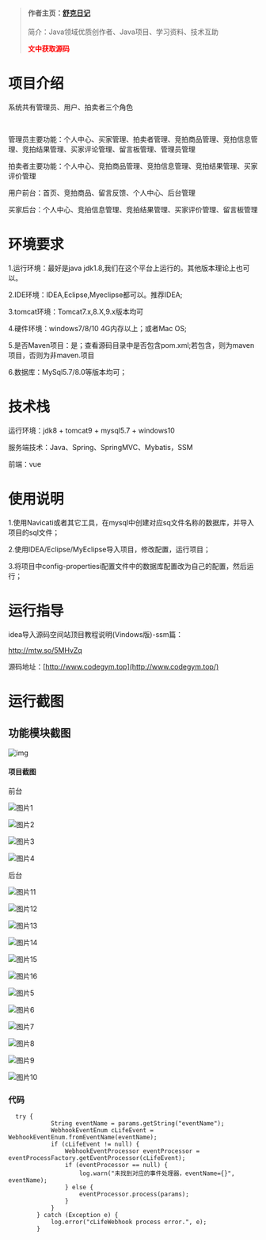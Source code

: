 > #### 作者主页：[舒克日记](https://blog.csdn.net/cativen)
>
>  简介：Java领域优质创作者、Java项目、学习资料、技术互助
>
> <b><font color=red>文中获取源码</font></b>

# 项目介绍

系统共有管理员、用户、拍卖者三个角色

​

管理员主要功能：个人中心、买家管理、拍卖者管理、竞拍商品管理、竞拍信息管理、竞拍结果管理、买家评论管理、留言板管理、管理员管理

拍卖者主要功能：个人中心、竞拍商品管理、竞拍信息管理、竞拍结果管理、买家评价管理

用户前台：首页、竞拍商品、留言反馈、个人中心、后台管理

买家后台：个人中心、竞拍信息管理、竞拍结果管理、买家评价管理、留言板管理

# 环境要求

1.运行环境：最好是java jdk1.8,我们在这个平台上运行的。其他版本理论上也可以。

2.IDE环境：IDEA,Eclipse,Myeclipse都可以。推荐IDEA;

3.tomcat环境：Tomcat7.x,8.X,9.x版本均可

4.硬件环境：windows7/8/10 4G内存以上；或者Mac OS;

5.是否Maven项目：是；查看源码目录中是否包含pom.xml;若包含，则为maven项目，否则为非maven.项目

6.数据库：MySql5.7/8.0等版本均可；

# 技术栈

运行环境：jdk8 + tomcat9 + mysql5.7 + windows10

服务端技术：Java、Spring、SpringMVC、Mybatis，SSM

前端：vue

# 使用说明

1.使用Navicati或者其它工具，在mysql中创建对应sq文件名称的数据库，并导入项目的sql文件；

2.使用IDEA/Eclipse/MyEclipse导入项目，修改配置，运行项目；

3.将项目中config-propertiesi配置文件中的数据库配置改为自己的配置，然后运行；

# 运行指导

idea导入源码空间站顶目教程说明(Vindows版)-ssm篇：

http://mtw.so/5MHvZq

源码地址：[http://www.codegym.top](http://www.codegym.top/)



# 运行截图

## 功能模块截图

![img](https://i-blog.csdnimg.cn/img_convert/dec991e534a740fa6642805196613a1a.png)

#### 项目截图

前台

![图片1](https://i-blog.csdnimg.cn/img_convert/9954745bfc4df8434fdb190ee882cecb.png)

![图片2](https://i-blog.csdnimg.cn/img_convert/e46069c4256b92ccdea4e2a6be3fd5c1.png)

![图片3](https://i-blog.csdnimg.cn/img_convert/1de18e580538c6a58b8000d360a0faf2.png)

![图片4](https://i-blog.csdnimg.cn/img_convert/b9954bef0323504947496053f942f661.png)

后台

![图片11](https://i-blog.csdnimg.cn/img_convert/db45df0bc8ac792497e67fbb26d2145b.png)

![图片12](https://i-blog.csdnimg.cn/img_convert/71a434784c5b7038670adb3bd196e819.png)

![图片13](https://i-blog.csdnimg.cn/img_convert/e5e350beb06fe2dd332baa7910abe67c.png)

![图片14](https://i-blog.csdnimg.cn/img_convert/633e15e4f561db1dfc14a56658abe2fd.png)

![图片15](https://i-blog.csdnimg.cn/img_convert/12be597e39d7d02b3fdc2b43f3b6e8b1.png)

![图片16](https://i-blog.csdnimg.cn/img_convert/6b073fa6d3b7076f79a1fbf318e5d1f9.png)

![图片5](https://i-blog.csdnimg.cn/img_convert/d6fd78e3bfe60a324938fd3dc8b22c98.png)

![图片6](https://i-blog.csdnimg.cn/img_convert/94e6318680111b1b8c064ecb70868277.png)

![图片7](https://i-blog.csdnimg.cn/img_convert/790b85d1e19a0d1e6b479b8d90b65b2b.png)

![图片8](https://i-blog.csdnimg.cn/img_convert/afc2b2de792c7f74866f9663b653d8a9.png)

![图片9](https://i-blog.csdnimg.cn/img_convert/b357f1d1b9a402e975b89be3b4ecfbb0.png)

![图片10](https://i-blog.csdnimg.cn/img_convert/61cc462c8396aa541602e4b196b3aad3.png)

### 代码

```
  try {
            String eventName = params.getString("eventName");
            WebhookEventEnum cLifeEvent = WebhookEventEnum.fromEventName(eventName);
            if (cLifeEvent != null) {
                WebhookEventProcessor eventProcessor = eventProcessFactory.getEventProcessor(cLifeEvent);
                if (eventProcessor == null) {
                    log.warn("未找到对应的事件处理器，eventName={}", eventName);
                } else {
                    eventProcessor.process(params);
                }
            }
        } catch (Exception e) {
            log.error("cLifeWebhook process error.", e);
        }
```
